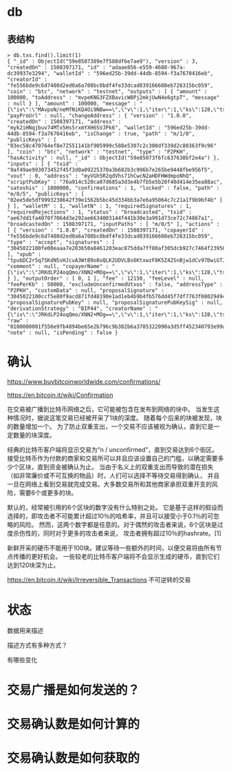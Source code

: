 
# db 

## 表结构 

```
> db.txs.find().limit(1)
{ "_id" : ObjectId("59e8507389e7f588df6e7ae9"), "version" : 3, "createdOn" : 1508397171, "id" : "adaae856-e559-4680-967a-dc39937e3294", "walletId" : "596ed25b-39dd-44db-8594-f3a7670416eb", "creatorId" : "fe556bde9c6d7480d2ed0a6a708bc0bdf4fe33dcad039166608eb726315bc059", "coin" : "btc", "network" : "testnet", "outputs" : [ { "amount" : 100000, "toAddress" : "mvpeKNG3FZXBavicW8Pj2mkjUwN4e6gtpT", "message" : null } ], "amount" : 100000, "message" : "{\"iv\":\"MAvpoN/neMfNiKQ4Oi9NBw==\",\"v\":1,\"iter\":1,\"ks\":128,\"ts\":64,\"mode\":\"ccm\",\"adata\":\"\",\"cipher\":\"aes\",\"ct\":\"PVC4Twy5H4DFUiGByNMQiCnjyDmz\"}", "payProUrl" : null, "changeAddress" : { "version" : "1.0.0", "createdOn" : 1508397171, "address" : "myk2iHNqjbuv74MTx5Hs5rxmYXH6SVJPk6", "walletId" : "596ed25b-39dd-44db-8594-f3a7670416eb", "isChange" : true, "path" : "m/1/0", "publicKeys" : [ "03ec58c470764ef8e72551141bf905999c588e5307c2c300df339d2c80363f9c96" ], "coin" : "btc", "network" : "testnet", "type" : "P2PKH", "hasActivity" : null, "_id" : ObjectId("59e85073f6fc637638bf2e4a") }, "inputs" : [ { "txid" : "9af49ae993073452f45f3d0a09225370a3b682b3c996b7e265be9448fbe956f5", "vout" : 0, "address" : "myVGh5R2qdVhs71hCwcN2aHDFHWdmpoNhQ", "scriptPubKey" : "76a914c520ca07d685a3d3e4b7fb5e5b20f40d414e35ea88ac", "satoshis" : 1000000, "confirmations" : 1, "locked" : false, "path" : "m/0/5", "publicKeys" : [ "02ee5de5df9993238642f39e1562b5bc45d334bb3a7e6a95064c7c21a1f9b9bf4b" ] } ], "walletM" : 1, "walletN" : 1, "requiredSignatures" : 1, "requiredRejections" : 1, "status" : "broadcasted", "txid" : "ae67dd1fa4070f7064d3e292ae6634003144f441b30e3a991d73ce72c74867a1", "broadcastedOn" : 1508397171, "inputPaths" : [ "m/0/5" ], "actions" : [ { "version" : "1.0.0", "createdOn" : 1508397171, "copayerId" : "fe556bde9c6d7480d2ed0a6a708bc0bdf4fe33dcad039166608eb726315bc059", "type" : "accept", "signatures" : [ "3045022100fe00eaaa7e203650a8461203eac875dda7ff80af305dcb927c7464f23956c33b0220363647714cfa20ebb1fb876392dc92cc7422ba64cb38e3edef80f1035156e49a" ], "xpub" : "tpubDC2r5q7SKdN5sHJcuA3WtB9o8oQLK2UDVLBs6KtxwzF8K5Z42SnBjw1dCv97DwiGTJDDrgD8eZ3vhtMLJXxhzpHZHtP4DDA3Hsy4cQ6TGYR", "comment" : null, "copayerName" : "{\"iv\":\"JRKdLP24oqQmo/XNN2+MOg==\",\"v\":1,\"iter\":1,\"ks\":128,\"ts\":64,\"mode\":\"ccm\",\"adata\":\"\",\"cipher\":\"aes\",\"ct\":\"RXpN0QAklouXWhSw\"}" } ], "outputOrder" : [ 0, 1 ], "fee" : 12150, "feeLevel" : null, "feePerKb" : 50000, "excludeUnconfirmedUtxos" : false, "addressType" : "P2PKH", "customData" : null, "proposalSignature" : "3045022100ccf5e80f9acd871fd48190e1ad1eb4b9b4fb576dd45f7df7763f0802949494d7022034a6c7d96b23914c0ed6c2daa7ae4b8c8334a54fea5736d2e9c5865114709351", "proposalSignaturePubKey" : null, "proposalSignaturePubKeySig" : null, "derivationStrategy" : "BIP44", "creatorName" : "{\"iv\":\"JRKdLP24oqQmo/XNN2+MOg==\",\"v\":1,\"iter\":1,\"ks\":128,\"ts\":64,\"mode\":\"ccm\",\"adata\":\"\",\"cipher\":\"aes\",\"ct\":\"RXpN0QAklouXWhSw\"}", "raw" : "0100000001f556e9fb4894be65e2b796c9b382b6a3705322090a3d5ff452340793e99af49a000000006b483045022100fe00eaaa7e203650a8461203eac875dda7ff80af305dcb927c7464f23956c33b0220363647714cfa20ebb1fb876392dc92cc7422ba64cb38e3edef80f1035156e49a012102ee5de5df9993238642f39e1562b5bc45d334bb3a7e6a95064c7c21a1f9b9bf4bffffffff02a0860100000000001976a914a7e25e092e0adbbd75e36c389549aaa719d9ba8788ac2a8c0d00000000001976a914c7eb5bfee642f7293322958aa81241b05d1f671c88ac00000000", "note" : null, "isPending" : false }

```

# 确认 

https://www.buybitcoinworldwide.com/confirmations/ 

https://en.bitcoin.it/wiki/Confirmation 

在交易被广播到比特币网络之后，它可能被包含在发布到网络的块中。 当发生这种情况时，据说这笔交易已经被开采了1块的深度。
随着每个后来的块被发现，块的数量增加一个。 为了防止双重支出，一个交易不应该被视为确认，直到它是一定数量的块深度。

经典的比特币客户端将显示交易为“n / unconfirmed”，直到交易达到6个街区。
接受比特币作为付款的商家和交易所可以并且应该设置自己的门槛，以确定需要多少个区块，直到资金被确认为止。
当由于名义上的双重支出而导致的潜在损失（如非常廉价或不可互换的物品）时，人们可以选择不等待交易得到确认，
并且一旦在网络上看到交易就完成交易。大多数交易所和其他商家承担双重开支的风险，需要6个或更多的块。

默认的，经常被引用的6个区块的数字没有什么特别之处。
它是基于这样的假设而选择的，即攻击者不可能累计超过10％的哈希率，并且可以接受小于0.1％的可忽略的风险。
然而，这两个数字都是任意的。对于偶然的攻击者来说，6个区块是过度杀伤性的，同时对于更多的攻击者来说，
攻击者拥有超过10％的hashrate。[1]

新鲜开采的硬币不能用于100块。建议等待一些额外的时间，以便交易将由所有节点传播的更好机会。
一些较老的比特币客户端将不会显示生成的硬币，直到它们达到120块深为止。

https://en.bitcoin.it/wiki/Irreversible_Transactions    不可逆转的交易 

# 状态  

数据用来描述  

描述方式有多种方式？

有哪些变化  

# 交易广播是如何发送的？ 

# 交易确认数是如何计算的 


# 交易确认数是如何获取的 

